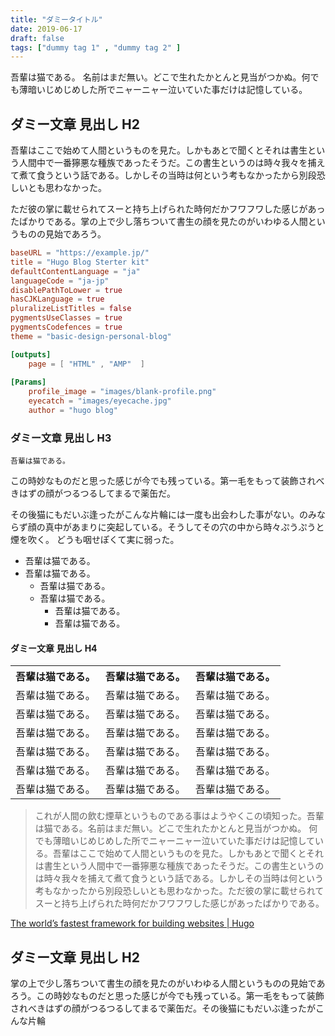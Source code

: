 ```yaml
---
title: "ダミータイトル"
date: 2019-06-17
draft: false
tags: ["dummy tag 1" , "dummy tag 2" ] 
---
```


吾輩は猫である。
名前はまだ無い。どこで生れたかとんと見当がつかぬ。何でも薄暗いじめじめした所でニャーニャー泣いていた事だけは記憶している。

## ダミー文章 見出し H2

吾輩はここで始めて人間というものを見た。しかもあとで聞くとそれは書生という人間中で一番獰悪な種族であったそうだ。この書生というのは時々我々を捕えて煮て食うという話である。しかしその当時は何という考もなかったから別段恐しいとも思わなかった。

ただ彼の掌に載せられてスーと持ち上げられた時何だかフワフワした感じがあったばかりである。掌の上で少し落ちついて書生の顔を見たのがいわゆる人間というものの見始であろう。

```toml
baseURL = "https://example.jp/"
title = "Hugo Blog Sterter kit"
defaultContentLanguage = "ja"
languageCode = "ja-jp"
disablePathToLower = true
hasCJKLanguage = true
pluralizeListTitles = false
pygmentsUseClasses = true
pygmentsCodefences = true
theme = "basic-design-personal-blog"

[outputs]
    page = [ "HTML" , "AMP"  ]
    
[Params]
    profile_image = "images/blank-profile.png"
    eyecatch = "images/eyecache.jpg"
    author = "hugo blog"
```

### ダミー文章 見出し H3

``吾輩は猫である。``

この時妙なものだと思った感じが今でも残っている。第一毛をもって装飾されべきはずの顔がつるつるしてまるで薬缶だ。

その後猫にもだいぶ逢ったがこんな片輪には一度も出会わした事がない。のみならず顔の真中があまりに突起している。そうしてその穴の中から時々ぷうぷうと煙を吹く。
どうも咽せぽくて実に弱った。

- 吾輩は猫である。
- 吾輩は猫である。
  - 吾輩は猫である。
  - 吾輩は猫である。
    - 吾輩は猫である。
    - 吾輩は猫である。

#### ダミー文章 見出し H4

<table>
    <tr><th>吾輩は猫である。</th><th>吾輩は猫である。</th><th>吾輩は猫である。</th></tr>
    <tr><td>吾輩は猫である。</td><td>吾輩は猫である。</td><td>吾輩は猫である。</td></tr>
    <tr><td>吾輩は猫である。</td><td>吾輩は猫である。</td><td>吾輩は猫である。</td></tr>
    <tr><td>吾輩は猫である。</td><td>吾輩は猫である。</td><td>吾輩は猫である。</td></tr>
    <tr><td>吾輩は猫である。</td><td>吾輩は猫である。</td><td>吾輩は猫である。</td></tr>
    <tr><td>吾輩は猫である。</td><td>吾輩は猫である。</td><td>吾輩は猫である。</td></tr>
    <tr><td>吾輩は猫である。</td><td>吾輩は猫である。</td><td>吾輩は猫である。</td></tr>
</table>

> これが人間の飲む煙草というものである事はようやくこの頃知った。吾輩は猫である。名前はまだ無い。どこで生れたかとんと見当がつかぬ。
> 何でも薄暗いじめじめした所でニャーニャー泣いていた事だけは記憶している。吾輩はここで始めて人間というものを見た。しかもあとで聞くとそれは書生という人間中で一番獰悪な種族であったそうだ。この書生というのは時々我々を捕えて煮て食うという話である。しかしその当時は何という考もなかったから別段恐しいとも思わなかった。ただ彼の掌に載せられてスーと持ち上げられた時何だかフワフワした感じがあったばかりである。

[The world’s fastest framework for building websites \| Hugo](https://gohugo.io/)

## ダミー文章 見出し H2

掌の上で少し落ちついて書生の顔を見たのがいわゆる人間というものの見始であろう。この時妙なものだと思った感じが今でも残っている。第一毛をもって装飾されべきはずの顔がつるつるしてまるで薬缶だ。その後猫にもだいぶ逢ったがこんな片輪

